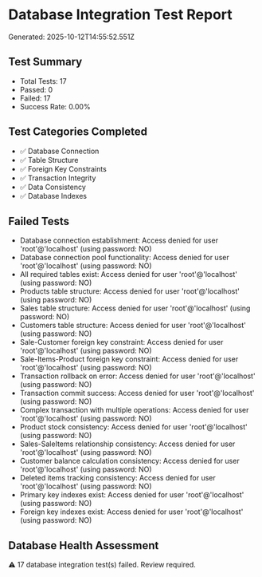 
# Database Integration Test Report
Generated: 2025-10-12T14:55:52.551Z

## Test Summary
- Total Tests: 17
- Passed: 0
- Failed: 17
- Success Rate: 0.00%

## Test Categories Completed
- ✅ Database Connection
- ✅ Table Structure
- ✅ Foreign Key Constraints
- ✅ Transaction Integrity
- ✅ Data Consistency
- ✅ Database Indexes

## Failed Tests
- Database connection establishment: Access denied for user 'root'@'localhost' (using password: NO)
- Database connection pool functionality: Access denied for user 'root'@'localhost' (using password: NO)
- All required tables exist: Access denied for user 'root'@'localhost' (using password: NO)
- Products table structure: Access denied for user 'root'@'localhost' (using password: NO)
- Sales table structure: Access denied for user 'root'@'localhost' (using password: NO)
- Customers table structure: Access denied for user 'root'@'localhost' (using password: NO)
- Sale-Customer foreign key constraint: Access denied for user 'root'@'localhost' (using password: NO)
- Sale-Items-Product foreign key constraint: Access denied for user 'root'@'localhost' (using password: NO)
- Transaction rollback on error: Access denied for user 'root'@'localhost' (using password: NO)
- Transaction commit success: Access denied for user 'root'@'localhost' (using password: NO)
- Complex transaction with multiple operations: Access denied for user 'root'@'localhost' (using password: NO)
- Product stock consistency: Access denied for user 'root'@'localhost' (using password: NO)
- Sales-SaleItems relationship consistency: Access denied for user 'root'@'localhost' (using password: NO)
- Customer balance calculation consistency: Access denied for user 'root'@'localhost' (using password: NO)
- Deleted items tracking consistency: Access denied for user 'root'@'localhost' (using password: NO)
- Primary key indexes exist: Access denied for user 'root'@'localhost' (using password: NO)
- Foreign key indexes exist: Access denied for user 'root'@'localhost' (using password: NO)

## Database Health Assessment
⚠️ 17 database integration test(s) failed. Review required.

